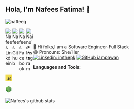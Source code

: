 ## Hola, I'm Nafees Fatima! 👋

<p align="left"> <img src="https://komarev.com/ghpvc/?username=nafteeq&label=Views&color=blue&style=plastic" alt="nafteeq" /> </p>

 <a href="https://www.linkedin.com/in/nafees-fatima-869253117">
  <img align="left" alt="Nafees Linkdein" width="22px" src="https://cdn.jsdelivr.net/npm/simple-icons@v3/icons/linkedin.svg" />
</a>

<a href="https://github.com/nafteeq">
  <img align="left" alt="Nafees Github" width="22px" src="https://cdn.jsdelivr.net/npm/simple-icons@v3/icons/github.svg" />
</a>

<a href="https://www.facebook.com/profile.php?id=100010608183878">
  <img align="left" alt="Nafees Facebook" width="22px" src="https://cdn.jsdelivr.net/npm/simple-icons@v3/icons/facebook.svg" />
</a>

<a href="https://www.instagram.com/nafees5219/">
  <img align="left" alt="Nainu's Instagram" width="22px" src="https://cdn.jsdelivr.net/npm/simple-icons@v3/icons/instagram.svg" />
</a>


<br/>
<br/>


- 🔭 Hi folks,I am a Software Engineer-Full Stack 
- 😄 Pronouns: She/Her
- [![Linkedin: imthepk](https://img.shields.io/badge/-Nafees-blue?style=flat-square&logo=Linkedin&logoColor=white&link=https://www.linkedin.com/in/nafees-fatima-869253117)](https://www.linkedin.com/in/nafees-fatima-869253117)
[![GitHub iampawan](https://img.shields.io/github/followers/nafteeq?label=follow&style=social)](https://github.com/nafteeq)

**Languages and Tools:**  

<code><img height="20" src="https://raw.githubusercontent.com/github/explore/80688e429a7d4ef2fca1e82350fe8e3517d3494d/topics/javascript/javascript.png"></code>

<code><img height="20" src="https://raw.githubusercontent.com/github/explore/80688e429a7d4ef2fca1e82350fe8e3517d3494d/topics/nodejs/nodejs.png"></code>    


 <img align="center" src="https://github-readme-stats.vercel.app/api?username=nafteeq&show_icons=true&theme=light&line_height=27" alt="Nafees's github stats"/>
 
 
